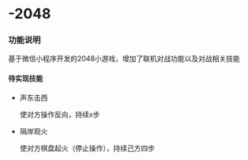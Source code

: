 # -2048
### 功能说明

基于微信小程序开发的2048小游戏，增加了联机对战功能以及对战相关技能

#### 待实现技能

- 声东击西

  使对方操作反向，持续x步

- 隔岸观火

  使对方棋盘起火（停止操作），持续己方四步

